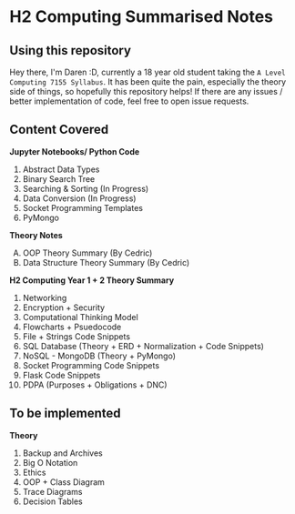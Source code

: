 # H2 Computing Summarised Notes

## Using this repository
Hey there, I'm Daren :D, currently a 18 year old student taking the `A Level Computing 7155 Syllabus`. It has been quite the pain, especially the theory side of things, so hopefully this repository helps! If there are any issues / better implementation of code, feel free to open issue requests.

## Content Covered
**Jupyter Notebooks/ Python Code**
1. Abstract Data Types
2. Binary Search Tree
3. Searching & Sorting (In Progress)
4. Data Conversion (In Progress)
5. Socket Programming Templates
6. PyMongo

**Theory Notes**
<ol type="A">
  <li>OOP Theory Summary (By Cedric)</li>
  <li>Data Structure Theory Summary (By Cedric)</li>
</ol>

**H2 Computing Year 1 + 2 Theory Summary**
1. Networking
2. Encryption + Security
3. Computational Thinking Model
4. Flowcharts + Psuedocode
5. File + Strings Code Snippets
6. SQL Database (Theory + ERD + Normalization + Code Snippets)
7. NoSQL - MongoDB (Theory + PyMongo)
8. Socket Programming Code Snippets
9. Flask Code Snippets
10. PDPA (Purposes + Obligations + DNC)

## To be implemented
**Theory**
1. Backup and Archives
2. Big O Notation
3. Ethics
4. OOP + Class Diagram
5. Trace Diagrams
6. Decision Tables
